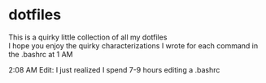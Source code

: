 # dotfiles
This is a quirky little collection of all my dotfiles  
I hope you enjoy the quirky characterizations I wrote for each command in the .bashrc at 1 AM

2:08 AM Edit: I just realized I spend 7-9 hours editing a .bashrc
